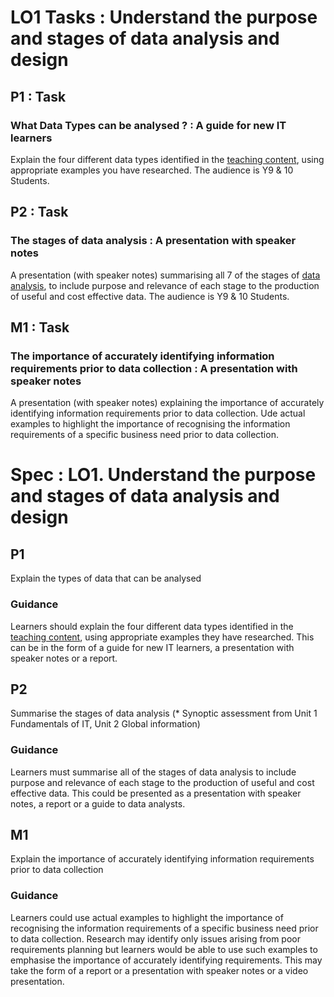 # LO1 Tasks : Understand the purpose and stages of data analysis and design

## P1 : Task
### What Data Types can be analysed ? : A guide for new IT learners

Explain the four different data types identified in the [teaching content](/content%2F1-1%20Data%20types/Intro.md), using appropriate examples you have researched. The audience is Y9 & 10 Students. 

## P2 : Task
### The stages of data analysis : A presentation with speaker notes 

A presentation (with speaker notes) summarising all 7 of the stages of [data analysis](/content%2F1-2%20Stages%20of%20data%20analysis.ipynb), to include purpose and relevance of each stage to the production of useful and cost
effective data. The audience is Y9 & 10 Students.

## M1 : Task
### The importance of accurately identifying information requirements prior to data collection : A presentation with speaker notes 
A presentation (with speaker notes) explaining the importance of accurately identifying information requirements prior to data collection. Ude actual examples to highlight the importance of recognising the information requirements of a specific business need prior to data collection. 

# Spec : LO1. Understand the purpose and stages of data analysis and design

## P1
Explain the types of data that can be  analysed

### Guidance
Learners should explain the four different data types identified in the [teaching content](/content%2F1-1%20Data%20types/Intro.md), using appropriate examples they have researched. This can be
in the form of a guide for new IT learners, a presentation with speaker notes or a report.


## P2
Summarise the stages of data analysis (* Synoptic assessment from Unit 1 Fundamentals of IT, Unit 2 Global information)

### Guidance
Learners must summarise all of the stages of data analysis to include purpose and relevance of each stage to the production of useful and cost
effective data. This could be presented as a presentation with speaker notes, a report or a guide to data analysts.

## M1
Explain the importance of accurately identifying information requirements prior to data collection

### Guidance
Learners could use actual examples to highlight the importance of recognising the information requirements of a specific business need prior to data collection. Research may identify only issues arising from poor requirements planning but learners would be able to use such examples to emphasise the importance of accurately identifying requirements. This may take the form of a report or a presentation with speaker notes or a video presentation.
